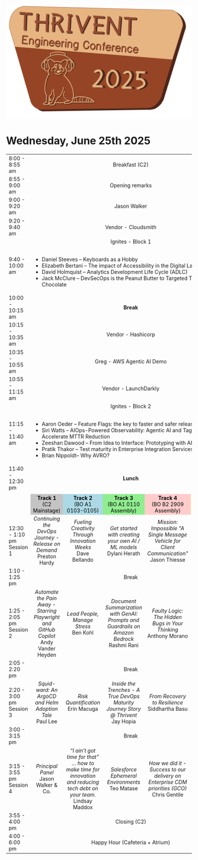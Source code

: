 ![Conference Logo](conference-logo-2025.png)
# Wednesday, June 25th 2025

<table>
    <tr>
        <td width="150px">8:00 - 8:55 am</td>
        <td width="750px" align="center" colspan="5">Breakfast (C2)</td>
    </tr>
    <tr>
        <td width="150px">8:55 - 9:00 am</td>
        <td width="750px" align="center" colspan="5">Opening remarks</td>
    </tr>
    <tr>
        <td width="150px">9:00 - 9:20 am</td>
        <td width="750px" align="center" colspan="5">Jason Walker</td>
    </tr>
    <tr>
        <td width="150px">9:20 - 9:40 am</td>
        <td width="750px" align="center" colspan="5">Vendor - Cloudsmith</td>
    </tr>
    <tr>
        <td width="150px">9:40 - 10:00 am</td>
        <td width="750px" align="center" colspan="5">Ignites - Block 1 <br><br>
            <ul align="left">
                <li>Daniel Steeves – Keyboards as a Hobby</li>
                <li>Elizabeth Bertani – The impact of Accessibility in the Digital Landscape</li>
                <li>David Holmquist – Analytics Development Life Cycle (ADLC)</li>
                <li>Jack McClure – DevSecOps is the Peanut Butter to Targeted Threat Model Chocolate</li>
            </ul>
        </td>
    </tr>
    <tr>
        <td width="150px">10:00 - 10:15 am</td>
        <td width="750px" align="center" colspan="5"><b>Break</b></td>
    </tr>
    <tr>
        <td width="150px">10:15 - 10:35 am</td>
        <td width="750px" align="center" colspan="5">Vendor - Hashicorp</td>
    </tr>
    <tr>
        <td width="150px">10:35 - 10:55 am</td>
        <td width="750px" align="center" colspan="5">Greg - AWS Agentic AI Demo</td>
    </tr>
    <tr>
        <td width="150px">10:55 - 11:15 am</td>
        <td width="750px" align="center" colspan="5">Vendor - LaunchDarkly</td>
    </tr>
    <tr>
        <td width="150px">11:15 - 11:40 am</td>
        <td width="750px" align="center" colspan="5">Ignites - Block 2<br><br>
            <ul align="left">
                <li>Aaron Oeder – Feature Flags: the key to faster and safer releases</li>
                <li>Siri Watts – AIOps-Powered Observability: Agentic AI and Tagging Accelerate MTTR Reduction</li>
                <li>Zeeshan Dawood – From Idea to Interface: Prototyping with AI</li>
                <li>Pratik Thakor – Test maturity in Enterprise Integration Services</li>
                <li>Brian Nippoldt– Why AVRO?</li>
            </ul>
        </td>
    </tr>
    <tr>
        <td width="150px">11:40 - 12:30 pm</td>
        <td width="750px" align="center" colspan="5"><b>Lunch</b></td>
    </tr>
    <tr>
        <td colspan="6"></td>
    </tr>
    <tr>
        <td width="150px"></td>
        <td width="150px" align="center" bgcolor="#C4C4C4" style="color:black;"><b>Track 1</b><br>(C2 Mainstage)</td>
        <td width="150px" align="center" bgcolor="#ADD8E6" style="color:black;"><b>Track 2</b><br>(BO A1 0103-0105)</td>
        <td width="150px" align="center" bgcolor="#90EE90" style="color:black;"><b>Track 3</b><br>(BO A1 0110 Assembly)</td>
        <td width="150px" align="center" bgcolor="#FFCCCB" style="color:black;"><b>Track 4</b><br>(BO B2 2909 Assembly)</td>
        <td width="150px" align="center" bgcolor="#FFFFE0" style="color:black;"><b>Track 5</b><br>(BO B2 1818 Conference)</td>
    </tr>
    <tr>
        <td width="150px">12:30 - 1:10 pm<br>Session 1</td>
        <td width="150px" align="center"><i>Continuing the DevOps Journey - Release on Demand</i><br>Preston Hardy</td>
        <td width="150px" align="center"><i>Fueling Creativity Through Innovation Weeks</i><br>Dave Bellando</td>
        <td width="150px" align="center"><i>Get started with creating your own AI / ML models </i><br>Dylani Herath</td>
        <td width="150px" align="center"><i>Mission: Impossible "A Single Message Vehicle for Client Communication"</i><br>Jason Thiesse</td>
        <td width="150px" align="center"><i>Follow the Data, Not the Rabbit Hole: Troubleshoot with End-to-End Tracing</i><br>Drew Dow</td>
    </tr>
    <tr>
        <td width="150px">1:10 - 1:25 pm</td>
        <td width="750px" align="center" colspan="5">Break</td>
    </tr>
    <tr>
        <td width="150px">1:25 - 2:05 pm<br>Session 2</td>
        <td width="150px" align="center"><i>Automate the Pain Away - Starring Playwright and GitHub Copilot</i><br>Andy Vander Heyden</td>
        <td width="150px" align="center"><i>Lead People, Manage Stress</i><br>Ben Kohl</td>
        <td width="150px" align="center"><i>Document Summarization with GenAI: Prompts and Guardrails on Amazon Bedrock</i><br>Rashmi Rani</td>
        <td width="150px" align="center"><i>Faulty Logic: The Hidden Bugs in Your Thinking</i><br>Anthony Morano</td>
        <td width="150px" align="center"><i>The Hidden Backbone: Keeping GitHub Actions and Workflows Stable</i><br>Sammy Chien</td>
    </tr>
    <tr>
        <td width="150px">2:05 - 2:20 pm</td>
        <td width="750px" align="center" colspan="5">Break</td>
    </tr>
    <tr>
        <td width="150px">2:20 - 3:00 pm<br>Session 3</td>
        <td width="150px" align="center"><i>Squid-ward: An ArgoCD and Helm Adoption Tale</i><br>Paul Lee</td>
        <td width="150px" align="center"><i>Risk Quantification</i><br>Erin Macuga</td>
        <td width="150px" align="center"><i>Inside the Trenches - A True DevOps Maturity Journey Story @ Thrivent</i><br>Jay Hopia</td>
        <td width="150px" align="center"><i>From Recovery to Resilience</i><br>Siddhartha Basu</td>
        <td width="150px" align="center"><i>Using OpenRewrite to Accelerate Application Modernization</i><br>Adam Chapman</td>
    </tr>
    <tr>
        <td width="150px">3:00 - 3:15 pm</td>
        <td width="750px" align="center" colspan="5">Break</td>
    </tr>
    <tr>
        <td width="150px">3:15 - 3:55 pm<br>Session 4</td>
        <td width="150px" align="center"><i>Principal Panel</i><br>Jason Walker & Co.</td>
        <td width="150px" align="center"><i>“I ain’t got time for that” … how to make time for innovation and reducing tech debt on your team.</i><br>Lindsay Maddox</td>
        <td width="150px" align="center"><i>Salesforce Ephemeral Environments</i><br>Teo Matase</td>
        <td width="150px" align="center"><i>How we did it - Success to our delivery on Enterprise CDM priorities (GCO)</i><br>Chris Gentile</td>
        <td width="150px" align="center"><i>The Power of CSS in the year 2025</i><br>Andrew Herder</td>
    </tr>
    <tr>
        <td width="150px">3:55 - 4:00 pm</td>
        <td width="750px" align="center" colspan="5">Closing (C2)</td>
    </tr>
    <tr>
        <td width="150px">4:00 - 6:00 pm</td>
        <td width="750px" align="center" colspan="5">Happy Hour (Cafeteria + Atrium)</td>
    </tr>
</table>

